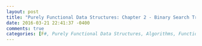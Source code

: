 ```yaml
---
layout: post
title: "Purely Functional Data Structures: Chapter 2 - Binary Search Trees"
date: 2016-03-21 22:41:37 -0400
comments: true
categories: [F#, Purely Functional Data Structures, Algorithms, Functional Programming]
---
```


